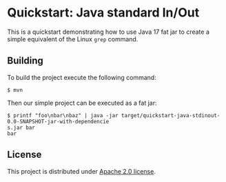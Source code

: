 # Quickstart: Java standard In/Out

This is a quickstart demonstrating how to use Java 17 fat jar to create a simple equivalent of the Linux `grep` command.

## Building

To build the project execute the following command:

```
$ mvn
```

Then our simple project can be executed as a fat jar:

```
$ printf "foo\nbar\nbaz" | java -jar target/quickstart-java-stdinout-0.0-SNAPSHOT-jar-with-dependencie
s.jar bar
bar
```

## License

This project is distributed under [Apache 2.0 license](http://www.apache.org/licenses/LICENSE-2.0.html).
